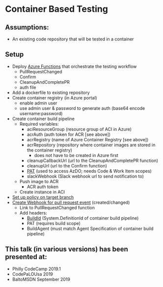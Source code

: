 # Container Based Testing

## Assumptions:
* An existing code repository that will be tested in a container

## Setup
* Deploy [Azure Functions](https://github.com/mburleigh/Function.ContainerCleanup) that orchestrate the testing workflow
  * PullRequestChanged
  * Confirm
  * CleanupAndCompletePR
  * auth file
* Add a dockerfile to existing repository
* Create container registry (in Azure portal)
  * enable admin user
  * use admin user & password to generate auth (base64 encode username:password)
* Create container build pipeline
  * Required variables:
    * aciResourceGroup (resource group of ACI in Azure)
    * acrAuth (auth token for ACR [see above])
    * acrRegistry (name of Azure Container Registry [see above])
    * acrRepository (repository where container images are stored in the container registry)
      * does not have to be created in Azure first
    * cleanupCallbackUrl (url to the CleanupAndCompletePR function)
    * cleanupUrl (url to the Confirm function)
    * [PAT](https://github.com/mburleigh/ContainerTesting/blob/master/Personal-Access-Token-(PAT).md) (used to access AzDO; needs Code & Work Item scopes)
    * slackWebhook (Slack webhook url to send notification to)
  * Push image to ACR
    * ACR auth token
  * Create instance in ACI
* [Set up policy on target branch](https://github.com/mburleigh/ContainerTesting/blob/master/Create-Branch-Policy.md)
* [Create Webhook for pull request event](https://github.com/mburleigh/ContainerTesting/blob/master/Add-Web-Hook.md) (created/changed)
  * Link to PullRequestChanged function
  * Add headers:
    * [BuildId](https://github.com/mburleigh/ContainerTesting/blob/master/Find-the-build-id.md) (System.DefinitionId of container build pipeline)
    * PAT (requires build scope)
    * BuildAgent (must match Agent Specification of container build pipeline)
  
 
 
## This talk (in various versions) has been presented at:
* Philly CodeCamp 2019.1
* CodePaLOUsa 2019
* BaltoMSDN September 2019


